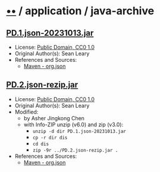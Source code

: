 # [••](../../../../README.md) / application / java-archive

## [PD.1.json-20231013.jar](../files/PD.1.json-20231013.jar)

- License: [Public Domain, CC0 1.0](./LICENSE.1.txt)
- Original Author(s): Sean Leary
- References and Sources:
  - [Maven - org.json](https://repo1.maven.org/maven2/org/json/json/20231013/json-20231013.jar)

## [PD.2.json-rezip.jar](../files/PD.2.json-rezip.jar)

- License: [Public Domain, CC0 1.0](./LICENSE.1.txt)
- Original Author(s): Sean Leary
- Modified:
  - by Asher Jingkong Chen
  - with Info-ZIP unzip (v6.0) and zip (v3.0):
    - `unzip -d dir PD.1.json-20231013.jar`
    - `cp -r dir dis`
    - `cd dis`
    - `zip -9r ../PD.2.json-rezip.jar .`
- References and Sources:
  - [Maven - org.json](https://repo1.maven.org/maven2/org/json/json/20231013/json-20231013.jar)
